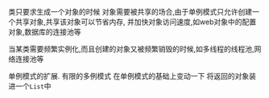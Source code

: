 类只要求生成一个对象的时候
对象需要被共享的场合,由于单例模式只允许创建一个共享对象,共享该对象可以节省内存,
并加快对象访问速度,如web对象中的配置对象,数据库的连接池等

当某类需要频繁实例化,而且创建的对象又被频繁销毁的时候,如多线程的线程池,网络连接池等

单例模式的扩展. 有限的多例模式
在单例模式的基础上变动一下  将返回的对象装进一个`List`中
